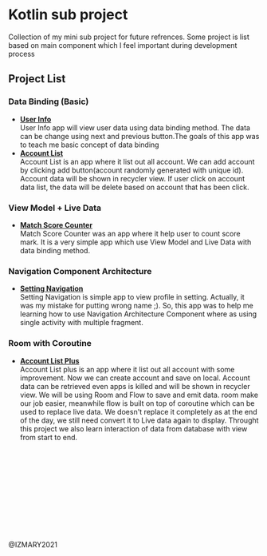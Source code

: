 # Kotlin sub project
 Collection of my mini sub project for future refrences. Some project is list based on main component which I feel important during development process

## Project List
### Data Binding (Basic)
- **[User Info](https://github.com/iz-hafiz/Kotlin-sub-project/tree/main/Data%20Binding%20(Basic)/UserInfoDataBinding)**  
User Info app will view user data using data binding method. The data can be change using next and previous button.The goals of this app was to teach me basic concept of data binding
- **[Account List](https://github.com/iz-hafiz/Kotlin-sub-project/tree/main/Data%20Binding%20(Basic)/AccountListRecyclerView)**<br>
Account List is an app where it list out all account. We can add account by clicking add button(account randomly generated with unique id). Account data will be shown in recycler view. If user click on account data list, the data will be delete based on account that has been click.

### View Model + Live Data
- **[Match Score Counter](https://github.com/iz-hafiz/Kotlin-sub-project/tree/main/Live%20data%20%2B%20View%20Model/MatchScoreCounterLiveDataViewModel)**  
Match Score Counter was an app where it help user to count score mark. It is a very simple app which use View Model and Live Data with data binding method.

### Navigation Component Architecture
- **[Setting Navigation](https://github.com/iz-hafiz/Kotlin-sub-project/tree/main/Navigation%20Component%20Architecture/SettingInterfaceNavigationArchitectureComponent)**  
Setting Navigation is simple app to view profile in setting. Actually, it was my mistake for putting wrong name ;). So, this app was to help me learning how to use Navigation Architecture Component where as using single activity with multiple fragment.

### Room with Coroutine
- **[Account List Plus](https://github.com/iz-hafiz/Kotlin-sub-project/tree/main/Room/AccountListPlusRoom)**  
Account List plus is an app where it list out all account with some improvement. Now we can create account and save on local. Account data can be retrieved even apps is killed and will be shown in recycler view. We will be using Room and Flow to save and emit data. room make our job easier, meanwhile flow is built on top of coroutine which can be used to replace live data. We doesn't replace it completely as at the end of the day, we still need convert it to Live data again to display. Throught this project we also learn interaction of data from database with view from start to end.

<br>
<br>
<br>
<br>
<br>
<br>
<br>
<br>
<br>
<br>

@IZMARY2021
